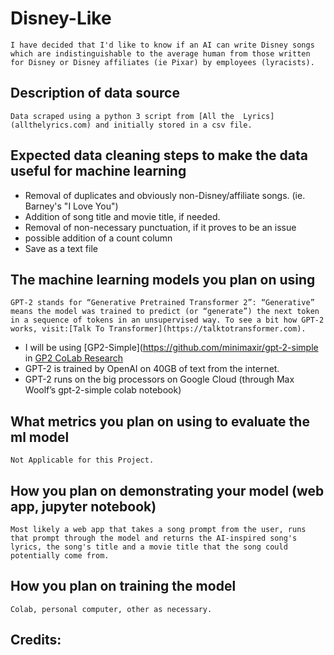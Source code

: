 # Disney-Like
    I have decided that I'd like to know if an AI can write Disney songs which are indistinguishable to the average human from those written for Disney or Disney affiliates (ie Pixar) by employees (lyracists).  

## Description of data source
    Data scraped using a python 3 script from [All the  Lyrics](allthelyrics.com) and initially stored in a csv file. 

## Expected data cleaning steps to make the data useful for machine learning
   * Removal of duplicates and obviously non-Disney/affiliate songs. (ie. Barney's "I Love You")
   * Addition of song title and movie title, if needed. 
   * Removal of non-necessary punctuation, if it proves to be an issue
   * possible addition of a count column 
   * Save as a text file

## The machine learning models you plan on using
    GPT-2 stands for “Generative Pretrained Transformer 2”: “Generative” means the model was trained to predict (or “generate”) the next token in a sequence of tokens in an unsupervised way. To see a bit how GPT-2 works, visit:[Talk To Transformer](https://talktotransformer.com).  
   * I will be using [GP2-Simple](https://github.com/minimaxir/gpt-2-simple in [GP2 CoLab Research](https://colab.research.google.com/drive/1VLG8e7YSEwypxU-noRNhsv5dW4NfTGce?pli=1&authuser=1#scrollTo=H7LoMj4GA4n_)
   * GPT-2 is trained by OpenAI on 40GB of text from the internet. 
   * GPT-2 runs on the big processors on Google Cloud (through Max Woolf’s gpt-2-simple colab notebook)

## What metrics you plan on using to evaluate the ml model 
    Not Applicable for this Project.
    
## How you plan on demonstrating your model (web app, jupyter notebook)
    Most likely a web app that takes a song prompt from the user, runs that prompt through the model and returns the AI-inspired song's lyrics, the song's title and a movie title that the song could potentially come from. 
## How you plan on training the model 
    Colab, personal computer, other as necessary.

## Credits:  
